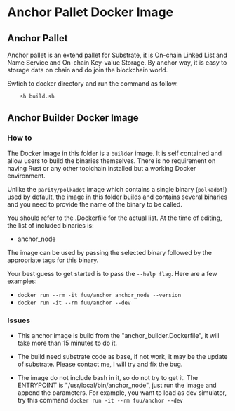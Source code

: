 # Anchor Pallet Docker Image

## Anchor Pallet

Anchor pallet is an extend pallet for Substrate, it is On-chain Linked List and Name Service and On-chain Key-value Storage. By anchor way, it is easy to storage data on chain and do join the blockchain world.

Swtich to docker directory and run the command as follow.

```SHELL
    sh build.sh
```

## Anchor Builder Docker Image

### How to

The Docker image in this folder is a `builder` image. It is self contained and allow users to build the binaries themselves.
There is no requirement on having Rust or any other toolchain installed but a working Docker environment.

Unlike the `parity/polkadot` image which contains a single binary (`polkadot`!) used by default, the image in this folder builds and contains several binaries and you need to provide the name of the binary to be called.

You should refer to the .Dockerfile for the actual list. At the time of editing, the list of included binaries is:

- anchor_node

The image can be used by passing the selected binary followed by the appropriate tags for this binary.

Your best guess to get started is to pass the `--help flag`. Here are a few examples:

- `docker run --rm -it fuu/anchor anchor_node --version`
- `docker run -it --rm fuu/anchor --dev`

### Issues

- This anchor image is build from the "anchor_builder.Dockerfile", it will take more than 15 minutes to do it.

- The build need substrate code as base, if not work, it may be the update of substrate. Please contact me, I will try and fix the bug.

- The image do not include bash in it, so do not try to get it. The ENTRYPOINT is "/usr/local/bin/anchor_node", just run the image and append the parameters. For example, you want to load as dev simulator, try this command `docker run -it --rm fuu/anchor --dev`
